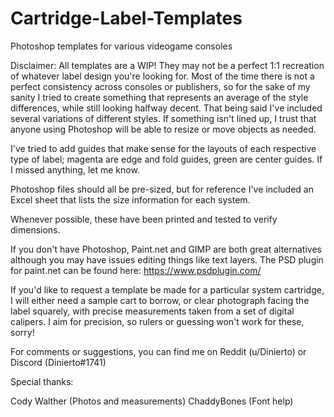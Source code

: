 # Cartridge-Label-Templates
Photoshop templates for various videogame consoles

Disclaimer: All templates are a WIP!  They may not be a perfect 1:1 recreation of whatever label design you're looking for.  Most of the time there is not a perfect consistency across consoles or publishers, so for the sake of my sanity I tried to create something that represents an average of the style differences, while still looking halfway decent.  That being said I've included several variations of different styles.  If something isn't lined up, I trust that anyone using Photoshop will be able to resize or move objects as needed.

I've tried to add guides that make sense for the layouts of each respective type of label; magenta are edge and fold guides, green are center guides.  If I missed anything, let me know.

Photoshop files should all be pre-sized, but for reference I've included an Excel sheet that lists the size information for each system.

Whenever possible, these have been printed and tested to verify dimensions.

If you don't have Photoshop, Paint.net and GIMP are both great alternatives although you may have issues editing things like text layers.  The PSD plugin for paint.net can be found here:  https://www.psdplugin.com/

If you'd like to request a template be made for a particular system cartridge, I will either need a sample cart to borrow, or clear photograph facing the label squarely, with precise measurements taken from a set of digital calipers.  I aim for precision, so rulers or guessing won't work for these, sorry!

For comments or suggestions, you can find me on Reddit (u/Dinierto) or Discord (Dinierto#1741)

Special thanks:

Cody Walther (Photos and measurements)
ChaddyBones (Font help)
